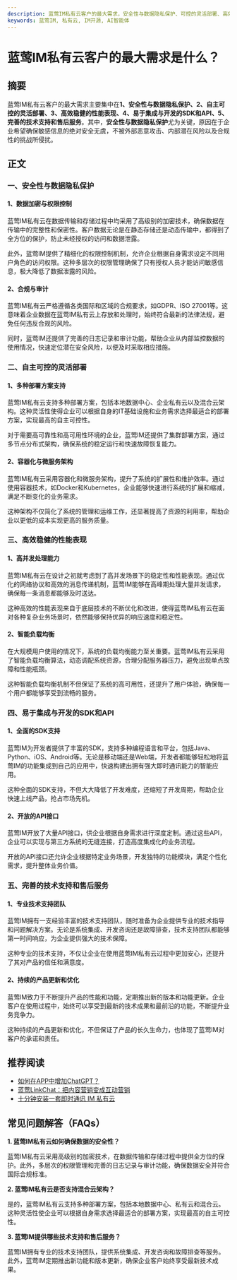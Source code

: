 ```yaml
---
description: 蓝莺IM私有云客户的最大需求，安全性与数据隐私保护、可控的灵活部署、高效稳健的性能，易于集成与开发的SDK和API。
keywords: 蓝莺IM, 私有云, IM开源, AI智能体
---
```

# 蓝莺IM私有云客户的最大需求是什么？

## 摘要

蓝莺IM私有云客户的最大需求主要集中在**1、安全性与数据隐私保护、2、自主可控的灵活部署、3、高效稳健的性能表现、4、易于集成与开发的SDK和API、5、完善的技术支持和售后服务**。其中，**安全性与数据隐私保护**尤为关键，原因在于企业希望确保敏感信息的绝对安全无虞，不被外部恶意攻击、内部潜在风险以及合规性的挑战所侵扰。

## 正文

### 一、安全性与数据隐私保护

#### 1、数据加密与权限控制

蓝莺IM私有云在数据传输和存储过程中均采用了高级别的加密技术，确保数据在传输中的完整性和保密性。客户数据无论是在静态存储还是动态传输中，都得到了全方位的保护，防止未经授权的访问和数据泄露。

此外，蓝莺IM提供了精细化的权限控制机制，允许企业根据自身需求设定不同用户角色的访问权限。这种多层次的权限管理确保了只有授权人员才能访问敏感信息，极大降低了数据泄露的风险。

#### 2、合规与审计

蓝莺IM私有云严格遵循各类国际和区域的合规要求，如GDPR、ISO 27001等。这意味着企业数据在蓝莺IM私有云上存放和处理时，始终符合最新的法律法规，避免任何违反合规的风险。

同时，蓝莺IM还提供了完善的日志记录和审计功能，帮助企业从内部监控数据的使用情况，快速定位潜在安全风险，以便及时采取相应措施。

### 二、自主可控的灵活部署

#### 1、多种部署方案支持

蓝莺IM私有云支持多种部署方案，包括本地数据中心、企业私有云以及混合云架构。这种灵活性使得企业可以根据自身的IT基础设施和业务需求选择最适合的部署方案，实现最高的自主可控性。

对于需要高可靠性和高可用性环境的企业，蓝莺IM还提供了集群部署方案，通过多节点分布式架构，确保系统的稳定运行和快速故障恢复能力。

#### 2、容器化与微服务架构

蓝莺IM私有云采用容器化和微服务架构，提升了系统的扩展性和维护效率。通过使用容器技术，如Docker和Kubernetes，企业能够快速进行系统的扩展和缩减，满足不断变化的业务需求。

这种架构不仅简化了系统的管理和运维工作，还显著提高了资源的利用率，帮助企业以更低的成本实现更高的服务质量。

### 三、高效稳健的性能表现

#### 1、高并发处理能力

蓝莺IM私有云在设计之初就考虑到了高并发场景下的稳定性和性能表现。通过优化的网络协议和高效的消息传递机制，蓝莺IM能够在高峰期处理大量并发请求，确保每一条消息都能够及时送达。

这种高效的性能表现来自于底层技术的不断优化和改进，使得蓝莺IM私有云在面对各种复杂业务场景时，依然能够保持优异的响应速度和稳定性。

#### 2、智能负载均衡

在大规模用户使用的情况下，系统的负载均衡能力至关重要。蓝莺IM私有云采用了智能负载均衡算法，动态调配系统资源，合理分配服务器压力，避免出现单点故障和性能瓶颈。

这种智能负载均衡机制不但保证了系统的高可用性，还提升了用户体验，确保每一个用户都能够享受到流畅的服务。

### 四、易于集成与开发的SDK和API

#### 1、全面的SDK支持

蓝莺IM为开发者提供了丰富的SDK，支持多种编程语言和平台，包括Java、Python、iOS、Android等。无论是移动端还是Web端，开发者都能够轻松地将蓝莺IM的功能集成到自己的应用中，快速构建出拥有强大即时通讯能力的智能应用。

这种全面的SDK支持，不但大大降低了开发难度，还缩短了开发周期，帮助企业快速上线产品，抢占市场先机。

#### 2、开放的API接口

蓝莺IM开放了大量API接口，供企业根据自身需求进行深度定制。通过这些API，企业可以实现与第三方系统的无缝连接，打造高度集成化的业务流程。

开放的API接口还允许企业根据特定业务场景，开发独特的功能模块，满足个性化需求，提升整体业务价值。

### 五、完善的技术支持和售后服务

#### 1、专业技术支持团队

蓝莺IM拥有一支经验丰富的技术支持团队，随时准备为企业提供专业的技术指导和问题解决方案。无论是系统集成、开发咨询还是故障排查，技术支持团队都能够第一时间响应，为企业提供强大的技术保障。

这种专业的技术支持，不仅让企业在使用蓝莺IM私有云过程中更加安心，还提升了其对产品的信任和满意度。

#### 2、持续的产品更新和优化

蓝莺IM致力于不断提升产品的性能和功能，定期推出新的版本和功能更新。企业客户在使用过程中，始终可以享受到最新的技术成果和最前沿的功能，不断提升业务竞争力。

这种持续的产品更新和优化，不但保证了产品的长久生命力，也体现了蓝莺IM对客户的承诺和责任。

## 推荐阅读

- [如何在APP中增加ChatGPT？](https://lanyingim.com/articles/product-and-technologies/how-to-add-chatgpt-to-your-app.html)
- [蓝莺LinkChat：把内容营销变成互动营销](https://lanyingim.com/articles/product-and-technologies/lanying-linkchat-turning-content-marketing-into-interactive-marketing.html)
- [十分钟安装一套即时通讯 IM 私有云](https://lanyingim.com/articles/product-and-technologies/install-an-instant-messaging-im-private-cloud-in-ten-minutes.html)

## 常见问题解答（FAQs）

**1. 蓝莺IM私有云如何确保数据的安全性？**

蓝莺IM私有云采用高级别的加密技术，在数据传输和存储过程中提供全方位的保护。此外，多层次的权限管理和完善的日志记录与审计功能，确保数据安全并符合国际合规标准。

**2. 蓝莺IM私有云是否支持混合云架构？**

是的，蓝莺IM私有云支持多种部署方案，包括本地数据中心、私有云和混合云。这种灵活性使企业可以根据自身需求选择最适合的部署方案，实现最高的自主可控性。

**3. 蓝莺IM提供哪些技术支持和售后服务？**

蓝莺IM拥有专业的技术支持团队，提供系统集成、开发咨询和故障排查等服务。此外，蓝莺IM定期推出新功能和版本更新，确保企业客户始终享受最新技术成果。